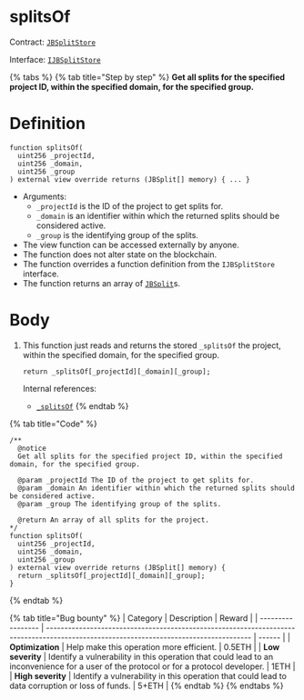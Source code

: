 # splitsOf

Contract: [`JBSplitStore`](../)​‌

Interface: [`IJBSplitStore`](../../../../interfaces/ijbsplitstore.md)

{% tabs %}
{% tab title="Step by step" %}
**Get all splits for the specified project ID, within the specified domain, for the specified group.**

# Definition

```solidity
function splitsOf(
  uint256 _projectId,
  uint256 _domain,
  uint256 _group
) external view override returns (JBSplit[] memory) { ... }
```

* Arguments:
  * `_projectId` is the ID of the project to get splits for.
  * `_domain` is an identifier within which the returned splits should be considered active.
  * `_group` is the identifying group of the splits.
* The view function can be accessed externally by anyone.
* The function does not alter state on the blockchain.
* The function overrides a function definition from the `IJBSplitStore` interface.
* The function returns an array of [`JBSplit`](../../../../data-structures/jbsplit.md)s.

# Body

1.  This function just reads and returns the stored `_splitsOf` the project, within the specified domain, for the specified group.

    ```solidity
    return _splitsOf[_projectId][_domain][_group];
    ```

    Internal references:

    * [`_splitsOf`](../properties/\_splitsof.md)
{% endtab %}

{% tab title="Code" %}
```solidity
/**
  @notice 
  Get all splits for the specified project ID, within the specified domain, for the specified group.

  @param _projectId The ID of the project to get splits for.
  @param _domain An identifier within which the returned splits should be considered active.
  @param _group The identifying group of the splits.

  @return An array of all splits for the project.
*/
function splitsOf(
  uint256 _projectId,
  uint256 _domain,
  uint256 _group
) external view override returns (JBSplit[] memory) {
  return _splitsOf[_projectId][_domain][_group];
}
```
{% endtab %}

{% tab title="Bug bounty" %}
| Category          | Description                                                                                                                            | Reward |
| ----------------- | -------------------------------------------------------------------------------------------------------------------------------------- | ------ |
| **Optimization**  | Help make this operation more efficient.                                                                                               | 0.5ETH |
| **Low severity**  | Identify a vulnerability in this operation that could lead to an inconvenience for a user of the protocol or for a protocol developer. | 1ETH   |
| **High severity** | Identify a vulnerability in this operation that could lead to data corruption or loss of funds.                                        | 5+ETH  |
{% endtab %}
{% endtabs %}
